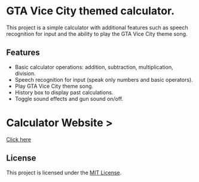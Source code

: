 # GTA Vice City themed calculator.

This project is a simple calculator with additional features such as speech recognition for input and the ability to play the GTA Vice City theme song.

## Features

- Basic calculator operations: addition, subtraction, multiplication, division.
- Speech recognition for input (speak only numbers and basic operators).
- Play GTA Vice City theme song.
- History box to display past calculations.
- Toggle sound effects and gun sound on/off.

# Calculator Website >

[Click here](https://vc-calculator.vercel.app/)


## License

This project is licensed under the [MIT License](LICENSE).
